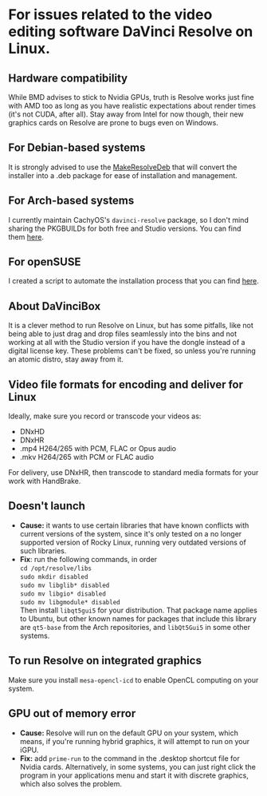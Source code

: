 # For issues related to the video editing software DaVinci Resolve on Linux.
## Hardware compatibility
While BMD advises to stick to Nvidia GPUs, truth is Resolve works just fine with AMD too as long as you have realistic expectations about render times (it's not CUDA, after all). Stay away from Intel for now though, their new graphics cards on Resolve are prone to bugs even on Windows.
## For Debian-based systems
It is strongly advised to use the [MakeResolveDeb](https://www.danieltufvesson.com/makeresolvedeb) that will convert the installer into a .deb package for ease of installation and management.
## For Arch-based systems
I currently maintain CachyOS's `davinci-resolve` package, so I don't mind sharing the PKGBUILDs for both free and Studio versions. You can find them [here](https://github.com/psygreg/linux-troubleshooting/tree/main/resolve-arch).
## For openSUSE
I created a script to automate the installation process that you can find [here](https://github.com/psygreg/resolve-suse).
## About DaVinciBox
It is a clever method to run Resolve on Linux, but has some pitfalls, like not being able to just drag and drop files seamlessly into the bins and not working at all with the Studio version if you have the dongle instead of a digital license key. These problems can't be fixed, so unless you're running an atomic distro, stay away from it.
## Video file formats for encoding and deliver for Linux
Ideally, make sure you record or transcode your videos as:
- DNxHD
- DNxHR
- .mp4 H264/265 with PCM, FLAC or Opus audio
- .mkv H264/265 with PCM or FLAC audio

For delivery, use DNxHR, then transcode to standard media formats for your work with HandBrake.
## Doesn't launch
- **Cause:** it wants to use certain libraries that have known conflicts with current versions of the system, since it's only tested on a no longer supported version of Rocky Linux, running very outdated versions of such libraries.
- **Fix**: run the following commands, in order\
`cd /opt/resolve/libs`\
`sudo mkdir disabled`\
`sudo mv libglib* disabled`\
`sudo mv libgio* disabled`\
`sudo mv libgmodule* disabled`\
Then install `libqt5gui5` for your distribution. That package name applies to Ubuntu, but other known names for packages that include this library are `qt5-base` from the Arch repositories, and `libQt5Gui5` in some other systems.

## To run Resolve on integrated graphics
Make sure you install `mesa-opencl-icd` to enable OpenCL computing on your system.

## GPU out of memory error
- **Cause:** Resolve will run on the default GPU on your system, which means, if you're running hybrid graphics, it will attempt to run on your iGPU.
- **Fix:** add `prime-run` to the command in the .desktop shortcut file for Nvidia cards. Alternatively, in some systems, you can just right click the program in your applications menu and start it with discrete graphics, which also solves the problem. 
